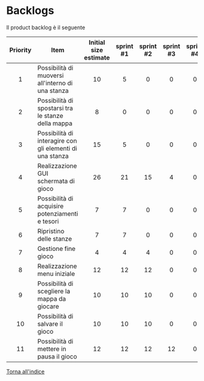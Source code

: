# Backlogs
Il product backlog è il seguente

| Priority | Item                                                     | Initial size estimate | sprint #1 | sprint #2 | sprint #3 | sprint #4 |
|:--------:|----------------------------------------------------------|:---------------------:|:---------:|:---------:|:---------:|:---------:|
|    1     | Possibilità di muoversi all'interno di una stanza        |           10          |     5     |     0     |     0     |     0     |
|    2     | Possibilità di spostarsi tra le stanze della mappa       |           8           |     0     |     0     |     0     |     0     |
|    3     | Possibilità di interagire con gli elementi di una stanza |          15           |     5     |     0     |     0     |     0     |
|    4     | Realizzazione GUI schermata di gioco                     |          26           |     21    |     15    |     4     |     0     |
|    5     | Possibilità di acquisire potenziamenti e tesori          |           7           |     7     |     0     |     0     |     0     |
|    6     | Ripristino delle stanze                                  |           7           |     7     |     0     |     0     |     0     |
|    7     | Gestione fine gioco                                      |           4           |     4     |     4     |     0     |     0     |
|    8     | Realizzazione menu iniziale                              |          12           |     12    |     12    |     0     |     0     |
|    9     | Possibilità di scegliere la mappa da giocare             |          10           |     10    |     10    |     0     |     0     |
|    10    | Possibilità di salvare il gioco                          |          10           |     10    |     10    |     0     |     0     |
|    11    | Possibilità di mettere in pausa il gioco                 |          12           |     12    |     12    |     12    |     0     |

[Torna all'indice](../index.md) 
